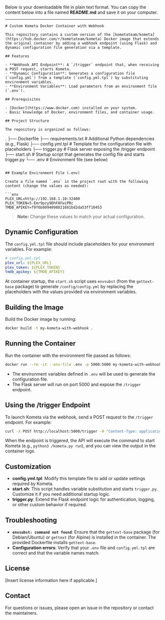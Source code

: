 Below is your downloadable file in plain text format. You can copy the content below into a file named **README.md** and save it on your computer.

---

```
# Custom Kometa Docker Container with Webhook

This repository contains a custom version of the [kometateam/kometa](https://hub.docker.com/r/kometateam/kometa) Docker image that extends the original container by adding a webhook endpoint (using Flask) and dynamic configuration file generation via a template.

## Features

- **Webhook API Endpoint**: A `/trigger` endpoint that, when receiving a POST request, starts Kometa.
- **Dynamic Configuration**: Generates a configuration file (`config.yml`) from a template (`config.yml.tpl`) by substituting environment variables.
- **Environment Variables**: Load parameters from an environment file (`.env`).

## Prerequisites

- [Docker](https://www.docker.com) installed on your system.
- Basic knowledge of Docker, environment files, and container usage.

## Project Structure

The repository is organized as follows:

```
.
├── Dockerfile
├── requirements.txt       # Additional Python dependencies (e.g., Flask)
├── config.yml.tpl         # Template for the configuration file with placeholders
├── trigger.py             # Flask server exposing the /trigger endpoint
├── start.sh               # Startup script that generates the config file and starts trigger.py
└── .env                   # Environment file (see below)
```

## Example Environment File (.env)

Create a file named `.env` in the project root with the following content (change the values as needed):

```env
PLEX_URL=http://192.168.1.10:32400
PLEX_TOKEN=5-Emr9pzy9DhFAFwiPRc
TMDB_APIKEY=f9f6b8094098821681bd2da53ff10453
```

> **Note:** Change these values to match your actual configuration.

## Dynamic Configuration

The `config.yml.tpl` file should include placeholders for your environment variables. For example:

```yaml
# config.yml.tpl
plex_url: ${PLEX_URL}
plex_token: ${PLEX_TOKEN}
tmdb_apikey: ${TMDB_APIKEY}
```

At container startup, the `start.sh` script uses `envsubst` (from the `gettext-base` package) to generate `/config/config.yml` by replacing the placeholders with the values provided via environment variables.

## Building the Image

Build the Docker image by running:

```bash
docker build -t my-kometa-with-webhook .
```

## Running the Container

Run the container with the environment file passed as follows:

```bash
docker run --rm -it --env-file .env -p 5000:5000 my-kometa-with-webhook
```

- The environment variables defined in `.env` will be used to generate the configuration file.
- The Flask server will run on port 5000 and expose the `/trigger` endpoint.

## Using the /trigger Endpoint

To launch Kometa via the webhook, send a POST request to the `/trigger` endpoint. For example:

```bash
curl -X POST http://localhost:5000/trigger -H "Content-Type: application/json" -d '{}'
```

When the endpoint is triggered, the API will execute the command to start Kometa (e.g., `python3 /kometa.py run`), and you can view the output in the container logs.

## Customization

- **config.yml.tpl**: Modify this template file to add or update settings required by Kometa.
- **start.sh**: This script handles variable substitution and starts `trigger.py`. Customize it if you need additional startup logic.
- **trigger.py**: Extend the Flask endpoint logic for authentication, logging, or other custom behavior if required.

## Troubleshooting

- **`envsubst: command not found`**: Ensure that the `gettext-base` package (for Debian/Ubuntu) or `gettext` (for Alpine) is installed in the container. The provided Dockerfile installs `gettext-base`.
- **Configuration errors**: Verify that your `.env` file and `config.yml.tpl` are correct and that the variable names match.

## License

[Insert license information here if applicable.]

## Contact

For questions or issues, please open an issue in the repository or contact the maintainers.
```